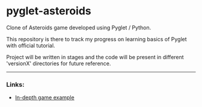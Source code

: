 # pyglet-asteroids
Clone of Asteroids game developed using Pyglet / Python.

This repository is there to track my progress on learning basics of Pyglet with official tutorial.

Project will be written in stages and the code will be present in different 'versionX' directories for future reference.

---
### Links:
 - [In-depth game example](https://pyglet.readthedocs.io/en/latest/programming_guide/examplegame.html#programming-guide-game)